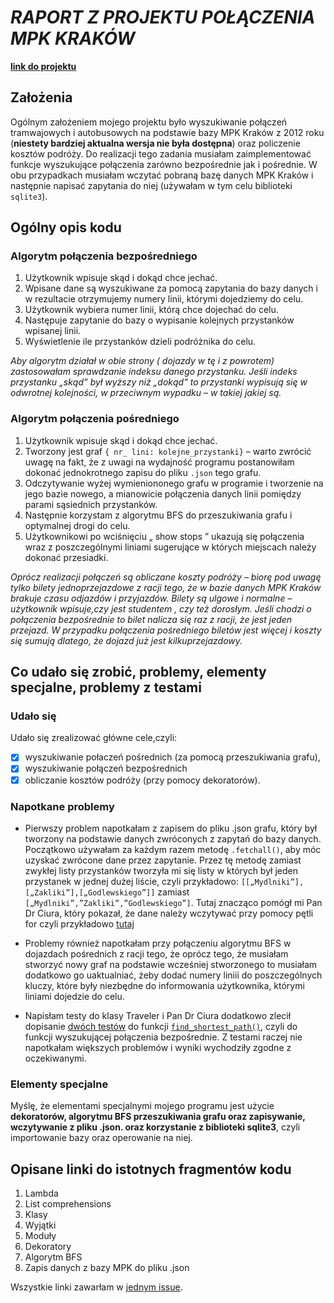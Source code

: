# ***RAPORT Z PROJEKTU POŁĄCZENIA MPK KRAKÓW***
[**link do projektu**](https://github.com/wokalove/MPK)

## **Założenia**
Ogólnym założeniem mojego projektu było wyszukiwanie połączeń tramwajowych i autobusowych na podstawie bazy MPK Kraków z 2012 roku (**niestety bardziej aktualna wersja nie była dostępna**) oraz policzenie kosztów podróży.
Do realizacji tego zadania musiałam zaimplementować funkcje wyszukujące połączenia zarówno bezpośrednie jak i pośrednie. W obu przypadkach musiałam wczytać pobraną bazę danych MPK Kraków  i następnie napisać zapytania do niej (używałam w tym celu biblioteki ```sqlite3```).

 ## **Ogólny opis kodu**
 
### **Algorytm połączenia bezpośredniego**
1. Użytkownik wpisuje skąd i dokąd chce jechać. 
2. Wpisane dane są wyszukiwane za pomocą zapytania do bazy danych i w rezultacie otrzymujemy numery linii, którymi dojedziemy do celu.
3. Użytkownik wybiera numer linii, którą chce dojechać do celu.
4.  Następuje zapytanie do bazy o wypisanie kolejnych przystanków wpisanej linii.
5.  Wyświetlenie ile przystanków dzieli podróżnika do celu.

_Aby algorytm działał w obie strony ( dojazdy w tę i z powrotem) zastosowałam sprawdzanie indeksu danego przystanku. Jeśli indeks przystanku „skąd” był wyższy niż „dokąd” to  przystanki wypisują się w odwrotnej kolejności, w przeciwnym wypadku – w takiej jakiej są._

### **Algorytm połączenia pośredniego**
1.	Użytkownik wpisuje skąd i dokąd chce jechać.
2.	Tworzony jest graf ```{ nr_ lini: kolejne_przystanki}``` – warto zwrócić uwagę na fakt, że z uwagi na wydajność programu postanowiłam dokonać jednokrotnego zapisu do pliku ```.json``` tego grafu.
3.	Odczytywanie wyżej wymieniononego grafu w programie i tworzenie na jego bazie nowego, a mianowicie połączenia danych linii pomiędzy parami sąsiednich przystanków.
4.	Następnie korzystam z algorytmu BFS do przeszukiwania grafu i optymalnej drogi do celu.
5.	Użytkownikowi po wciśnięciu „ show stops ” ukazują się połączenia wraz z poszczególnymi liniami sugerujące w których miejscach należy dokonać przesiadki.

_Oprócz realizacji połączeń są obliczane koszty podróży – biorę  pod uwagę tylko bilety jednoprzejazdowe z racji tego, że w bazie danych MPK Kraków brakuje czasu odjazdów i przyjazdów.
Bilety są ulgowe i normalne – użytkownik wpisuje,czy jest studentem , czy też dorosłym. Jeśli chodzi o połączenia bezpośrednie to bilet nalicza się raz z racji, że jest jeden przejazd. W przypadku połączenia pośredniego biletów jest więcej i koszty się sumują dlatego, że dojazd już jest kilkuprzejazdowy._

## **Co udało się zrobić, problemy, elementy specjalne, problemy z testami**

### **Udało się**
 
 Udało się zrealizować główne cele,czyli:
 - [x] wyszukiwanie połaczeń pośrednich (za pomocą przeszukiwania grafu), 
 - [x] wyszukiwanie połączeń bezpośrednich 
 - [x] obliczanie kosztów podróży (przy pomocy dekoratorów). 

### **Napotkane problemy**

 * Pierwszy problem napotkałam z zapisem do pliku .json grafu, który był tworzony na podstawie danych zwróconych z zapytań do bazy danych.
 Początkowo używałam za każdym razem metodę ```.fetchall()```, aby móc uzyskać zwrócone dane przez zapytanie. Przez tę metodę zamiast zwykłej listy przystanków tworzyła mi się listy w których był jeden przystanek w jednej dużej liście, czyli przykładowo:
 ```[[„Mydlniki”],[„Zakliki”],[„Godlewskiego”]]``` zamiast ```[„Mydlniki”,”Zakliki”,”Godlewskiego”]```. 
  Tutaj znacząco pomógł mi Pan Dr Ciura, który pokazał, że dane należy wczytywać przy pomocy pętli for czyli przykładowo [tutaj](https://github.com/wokalove/MPK/blob/ad8acbab0cdb53dfb2e73d09f0366ebcb6e627ce/MPK.py#L211-L217)

 * Problemy również napotkałam przy połączeniu algorytmu BFS w dojazdach pośrednich z racji tego, że oprócz tego, że musiałam stworzyć nowy graf na podstawie wcześniej stworzonego to musiałam dodatkowo go uaktualniać, żeby dodać numery liniii do poszczególnych kluczy, które były niezbędne do informowania użytkownika, którymi liniami dojedzie do celu.

 * Napisłam testy do klasy Traveler i Pan Dr Ciura dodatkowo zlecił dopisanie [dwóch testów](https://github.com/wokalove/MPK/blob/fad59ae73571b25d7cc4bfb47326455638e8b193/MPK_test.py#L14-L31) do funkcji [```find_shortest_path()```](https://github.com/wokalove/MPK/blob/ad8acbab0cdb53dfb2e73d09f0366ebcb6e627ce/MPK.py#L480-L497), czyli do funkcji wyszukującej połączenia bezpośrednie. Z testami raczej nie napotkałam większych problemów i wyniki wychodziły zgodne z oczekiwanymi.

### **Elementy specjalne**

 Myślę, że elementami specjalnymi mojego programu jest użycie **dekoratorów, algorytmu BFS przeszukiwania grafu oraz zapisywanie,  wczytywanie z pliku .json. oraz korzystanie z biblioteki sqlite3**, czyli importowanie bazy oraz operowanie na niej.

## **Opisane linki do istotnych fragmentów kodu**

1.	Lambda
2.	List comprehensions
3.	Klasy
4.	Wyjątki
5.	Moduły
6. Dekoratory
7. Algorytm BFS
8. Zapis danych z bazy MPK do pliku .json 

Wszystkie linki zawarłam w [jednym issue](https://github.com/wokalove/MPK/issues/3).

